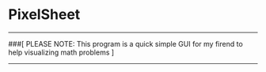 # PixelSheet

---

###[ PLEASE NOTE: This program is a quick simple GUI for my firend to help visualizing math problems ]

---